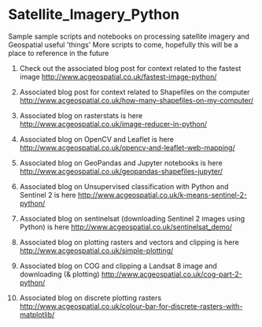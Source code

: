 # Satellite_Imagery_Python
Sample sample scripts and notebooks on processing satellite imagery and Geospatial useful 'things'
More scripts to come, hopefully this will be a place to reference in the future

1. Check out the associated blog post for context related to the fastest image
http://www.acgeospatial.co.uk/fastest-image-python/

2. Associated blog post for context related to Shapefiles on the computer
http://www.acgeospatial.co.uk/how-many-shapefiles-on-my-computer/

3. Associated blog on rasterstats is here
http://www.acgeospatial.co.uk/image-reducer-in-python/

4. Associated blog on OpenCV and Leaflet is here
http://www.acgeospatial.co.uk/opencv-and-leaflet-web-mapping/

5. Associated blog on GeoPandas and Jupyter notebooks is here
http://www.acgeospatial.co.uk/geopandas-shapefiles-jupyter/

6. Associated blog on Unsupervised classification with Python and Sentinel 2 is here
http://www.acgeospatial.co.uk/k-means-sentinel-2-python/

7. Associated blog on sentinelsat (downloading Sentinel 2 images using Python) is here 
http://www.acgeospatial.co.uk/sentinelsat_demo/

8. Associated blog on plotting rasters and vectors and clipping is here
http://www.acgeospatial.co.uk/simple-plotting/

9. Associated blog on COG and clipping a Landsat 8 image and downloading (& plotting)
http://www.acgeospatial.co.uk/cog-part-2-python/

10. Associated blog on discrete plotting rasters
http://www.acgeospatial.co.uk/colour-bar-for-discrete-rasters-with-matplotlib/
